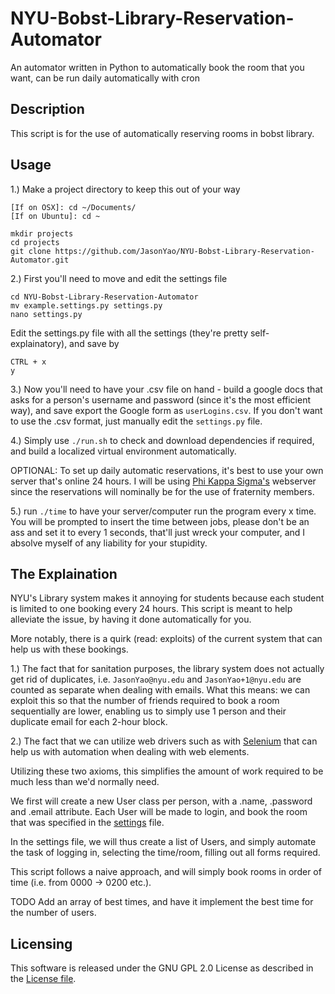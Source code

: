 # NYU-Bobst-Library-Reservation-Automator
An automator written in Python to automatically book the room that you want, can be run daily automatically with cron

## Description
This script is for the use of automatically reserving rooms in bobst library.

## Usage
1.) Make a project directory to keep this out of your way
```
[If on OSX]: cd ~/Documents/
[If on Ubuntu]: cd ~

mkdir projects
cd projects
git clone https://github.com/JasonYao/NYU-Bobst-Library-Reservation-Automator.git
```

2.) First you'll need to move and edit the settings file

```
cd NYU-Bobst-Library-Reservation-Automator
mv example.settings.py settings.py
nano settings.py
```
Edit the settings.py file with all the settings (they're pretty self-explainatory), and save by 

```
CTRL + x
y
```

3.) Now you'll need to have your .csv file on hand - build a google docs that asks for a person's username
and password (since it's the most efficient way), and save export the Google form as `userLogins.csv`. If you
don't want to use the .csv format, just manually edit the `settings.py` file.

4.) Simply use `./run.sh` to check and download dependencies if required, and build a localized virtual environment automatically.

OPTIONAL:
To set up daily automatic reservations, it's best to use your own server that's online 24 hours. I will be using [Phi Kappa Sigma's](https://skullhouse.nyc)
webserver since the reservations will nominally be for the use of fraternity members.

5.) run ` ./time ` to have your server/computer run the program every x time. You will be prompted to insert the time
between jobs, please don't be an ass and set it to every 1 seconds, that'll just wreck your computer, and I absolve myself
of any liability for your stupidity.

## The Explaination
NYU's Library system makes it annoying for students because each student is limited to one booking every 24 hours.
This script is meant to help alleviate the issue, by having it done automatically for you.

More notably, there is a quirk (read: exploits) of the current system that can help us with these bookings.

1.) The fact that for sanitation purposes, the library system does not actually get rid
	of duplicates, i.e. `JasonYao@nyu.edu` and `JasonYao+1@nyu.edu` are counted as separate
	when dealing with emails. What this means: we can exploit this so that the number of
	friends required to book a room sequentially are lower, enabling us to simply use 1
	person and their duplicate email for each 2-hour block.

2.) The fact that we can utilize web drivers such as with [Selenium](https://selenium-python.readthedocs.org) that can
	help us with automation when dealing with web elements.

Utilizing these two axioms, this simplifies the amount of work required to be much less than we'd normally need.

We first will create a new User class per person, with a .name, .password and .email attribute. Each User will be made to login, and book the room
that was specified in the [settings](settings.py) file.

In the settings file, we will thus create a list of Users, and simply automate the task of logging in, selecting the time/room,
filling out all forms required.

This script follows a naive approach, and will simply book rooms in order of time (i.e. from 0000 -> 0200 etc.).

TODO
Add an array of best times, and have it implement the best time for the number of users.

## Licensing
This software is released under the GNU GPL 2.0 License as described in the [License file](LICENSE).

